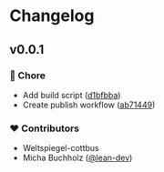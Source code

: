 # Changelog


## v0.0.1


### 🏡 Chore

- Add build script ([d1bfbba](https://github.com/weltspiegel-cottbus/joomla-integration/commit/d1bfbba))
- Create publish workflow ([ab71449](https://github.com/weltspiegel-cottbus/joomla-integration/commit/ab71449))

### ❤️ Contributors

- Weltspiegel-cottbus 
- Micha Buchholz ([@lean-dev](http://github.com/lean-dev))

